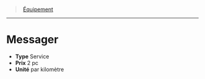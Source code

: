 ﻿> [Équipement](hd_equipment.md)

---

# Messager

- **Type** Service
- **Prix** 2 pc
- **Unité** par kilomètre

